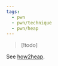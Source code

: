```yaml
---
tags:
  - pwn
  - pwn/technique
  - pwn/heap
---
```

> [!todo]

See [how2heap](https://github.com/shellphish/how2heap/blob/master/glibc_2.39/house_of_tangerine.c).